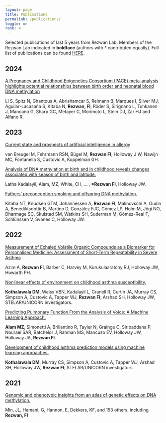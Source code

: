 ```yaml
---
layout: page
title: Publications
permalink: /publications/
toggle: on
rank: 4
---
```


Selected publications of last 5 years from Rezwan Lab. Members of the Rezwan Lab indicated in **boldface** (authors with \* contributed equally). Full list of publications can be found [HERE](https://orcid.org/0000-0001-9921-222X). <br>


## 2024

[A Pregnancy and Childhood Epigenetics Consortium (PACE) meta-analysis highlights potential relationships between birth order and neonatal blood DNA methylation](https://pubmed.ncbi.nlm.nih.gov/38195839/)

Li S, Spitz N, Ghantous A, Abrishamcar S, Reimann B, Marques I, Silver MJ, Aguilar-Lacasaña S, Kitaba N, **Rezwan, FI**, Röder S, Sirignano L, Tuhkanen J, Mancano G, Sharp GC, Metayer C, Morimoto L, Stein DJ, Zar HJ and Alfano R.

## 2023

[Current state and prospects of artificial intelligence in allergy](https://doi.org/10.1038/s42003-023-05698-x)

van Breugel M, Fehrmann RSN, Bügel M, **Rezwan FI**, Holloway J W, Nawijn MC, Fontanella S, Custovic A, Koppelman GH.

[Analysis of DNA methylation at birth and in childhood reveals changes associated with season of birth and latitude.](https://doi.org/10.1186/s13148-023-01542-5)

Latha Kadalayil, Alam, MZ, White, CH, …  , **\*Rezwan FI**, Holloway JW.

[Fathers' preconception smoking and offspring DNA methylation.](https://doi.org/10.1101/2023.01.13.523912)

Kitaba NT, Knudsen GTM, Johannessen A, **Rezwan FI**, Malinovschi A, Oudin A, Benediktsdottir B, Martino D, González FJC, Gómez LP, Holm M, Jõgi NO, Dharmage SC, Skulstad SM, Watkins SH, Suderman M, Gómez-Real F, Schlünssen V, Svanes C, Holloway JW.

## 2022

[Measurement of Exhaled Volatile Organic Compounds as a Biomarker for Personalised Medicine: Assessment of Short-Term Repeatability in Severe Asthma](https://doi.org/10.3390/jpm12101635)

Azim A, **Rezwan FI**, Barber C, Harvey M, Kurukulaaratchy RJ, Holloway JW, Howarth PH.

[Nonlinear effects of environment on childhood asthma susceptibility.](https://doi.org/10.1111/pai.13777)

**Kothalawala DM**, Weiss VBN, Kadalayil L, Granell R, Curtin JA, Murray CS, Simpson A, Custovic A, Tapper WJ, **Rezwan FI**, Arshad SH, Holloway JW, STELAR/UNICORN investigators. 

[Predicting Pulmonary Function From the Analysis of Voice: A Machine Learning Approach.](https://doi.org/10.3389/fdgth.2022.750226)

**Alam MZ**, Simonetti A, Brillantino R, Tayler N, Grainge C, Siribaddana P, Nouraei SAR, Batchelor J, Rahman MS, Mancuzo EV, Holloway JW, Holloway JA, **Rezwan FI**.

[Development of childhood asthma prediction models using machine learning approaches.](https://doi.org/10.1002/clt2.12076)

**Kothalawala DM**, Murray CS, Simpson A, Custovic A, Tapper WJ, Arshad SH, Holloway JW, **Rezwan FI**; STELAR/UNICORN investigators.

## 2021

[Genomic and phenotypic insights from an atlas of genetic effects on DNA methylation.](https://doi.org/10.1038/s41588-021-00923-x)

Min, JL, Hemani, G, Hannon, E, Dekkers, KF, and 153 others, including **Rezwan, FI** 